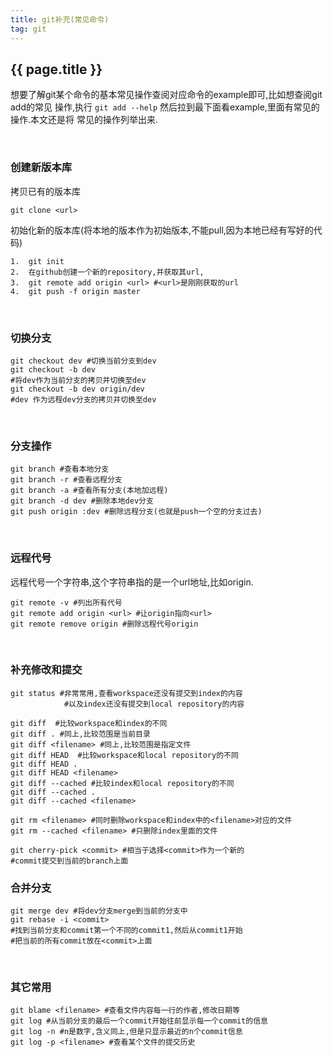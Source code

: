 ```yaml
---
title: git补充(常见命令)
tag: git
---
```

## {{ page.title }}

想要了解git某个命令的基本常见操作查阅对应命令的example即可,比如想查阅git add的常见
操作,执行 `git add --help` 然后拉到最下面看example,里面有常见的操作.本文还是将
常见的操作列举出来.

<br/>

### 创建新版本库

拷贝已有的版本库

~~~
git clone <url>
~~~

初始化新的版本库(将本地的版本作为初始版本,不能pull,因为本地已经有写好的代码)

~~~
1.  git init
2.  在github创建一个新的repository,并获取其url,
3.  git remote add origin <url> #<url>是刚刚获取的url
4.  git push -f origin master
~~~

<br/>

### 切换分支

~~~
git checkout dev #切换当前分支到dev
git checkout -b dev
#将dev作为当前分支的拷贝并切换至dev
git checkout -b dev origin/dev
#dev 作为远程dev分支的拷贝并切换至dev
~~~

<br/>

### 分支操作

~~~
git branch #查看本地分支
git branch -r #查看远程分支
git branch -a #查看所有分支(本地加远程)
git branch -d dev #删除本地dev分支
git push origin :dev #删除远程分支(也就是push一个空的分支过去)
~~~

<br/>

### 远程代号
远程代号一个字符串,这个字符串指的是一个url地址,比如origin.

~~~
git remote -v #列出所有代号
git remote add origin <url> #让origin指向<url>
git remote remove origin #删除远程代号origin
~~~

<br/>

### 补充修改和提交

~~~
git status #非常常用,查看workspace还没有提交到index的内容
            #以及index还没有提交到local repository的内容

git diff  #比较workspace和index的不同
git diff . #同上,比较范围是当前目录
git diff <filename> #同上,比较范围是指定文件
git diff HEAD  #比较workspace和local repository的不同
git diff HEAD .
git diff HEAD <filename>
git diff --cached #比较index和local repository的不同
git diff --cached .
git diff --cached <filename>

git rm <filename> #同时删除workspace和index中的<filename>对应的文件
git rm --cached <filename> #只删除index里面的文件

git cherry-pick <commit> #相当于选择<commit>作为一个新的
#commit提交到当前的branch上面
~~~

### 合并分支

~~~
git merge dev #将dev分支merge到当前的分支中
git rebase -i <commit>
#找到当前分支和commit第一个不同的commit1,然后从commit1开始
#把当前的所有commit放在<commit>上面
~~~

<br/>

### 其它常用

~~~
git blame <filename> #查看文件内容每一行的作者,修改日期等
git log #从当前分支的最后一个commit开始往前显示每一个commit的信息
git log -n #n是数字,含义同上,但是只显示最近的n个commit信息
git log -p <filename> #查看某个文件的提交历史
~~~